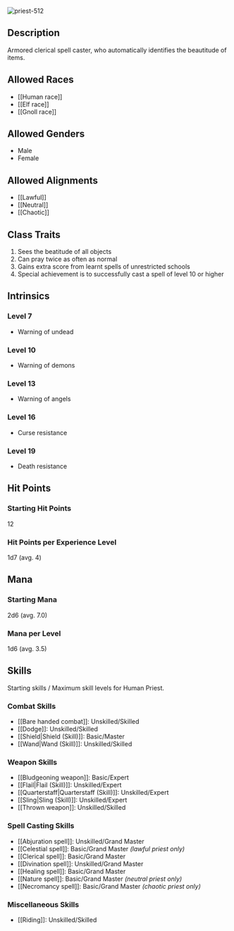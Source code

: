 ![priest-512](https://github.com/hyvanmielenpelit/GnollHack/assets/16661034/0b95635a-1776-46bd-870b-bc08549f49f8)

## Description

Armored clerical spell caster, who automatically identifies the beautitude of items.

## Allowed Races

- [[Human race]]
- [[Elf race]]
- [[Gnoll race]]

## Allowed Genders

- Male
- Female

## Allowed Alignments

- [[Lawful]]
- [[Neutral]]
- [[Chaotic]]

## Class Traits

1. Sees the beatitude of all objects
2. Can pray twice as often as normal
3. Gains extra score from learnt spells of unrestricted schools
4. Special achievement is to successfully cast a spell of level 10 or higher

## Intrinsics

### Level 7

- Warning of undead

### Level 10

- Warning of demons

### Level 13

- Warning of angels

### Level 16

- Curse resistance

### Level 19

- Death resistance

## Hit Points

### Starting Hit Points

12

### Hit Points per Experience Level

1d7 (avg. 4)

## Mana

### Starting Mana

2d6 (avg. 7.0)

### Mana per Level

1d6 (avg. 3.5)

## Skills

Starting skills / Maximum skill levels for Human Priest. 

### Combat Skills 

* [[Bare handed combat]]: Unskilled/Skilled
* [[Dodge]]: Unskilled/Skilled
* [[Shield|Shield (Skill)]]: Basic/Master
* [[Wand|Wand (Skill)]]: Unskilled/Skilled 

### Weapon Skills 

* [[Bludgeoning weapon]]: Basic/Expert 
* [[Flail|Flail (Skill)]]: Unskilled/Expert 
* [[Quarterstaff|Quarterstaff (Skill)]]: Unskilled/Expert 
* [[Sling|Sling (Skill)]]: Unskilled/Expert 
* [[Thrown weapon]]: Unskilled/Skilled 

### Spell Casting Skills 

* [[Abjuration spell]]: Unskilled/Grand Master
* [[Celestial spell]]: Basic/Grand Master *(lawful priest only)*
* [[Clerical spell]]: Basic/Grand Master
* [[Divination spell]]: Unskilled/Grand Master
* [[Healing spell]]: Basic/Grand Master
* [[Nature spell]]: Basic/Grand Master *(neutral priest only)*
* [[Necromancy spell]]: Basic/Grand Master *(chaotic priest only)*

### Miscellaneous Skills

* [[Riding]]: Unskilled/Skilled
